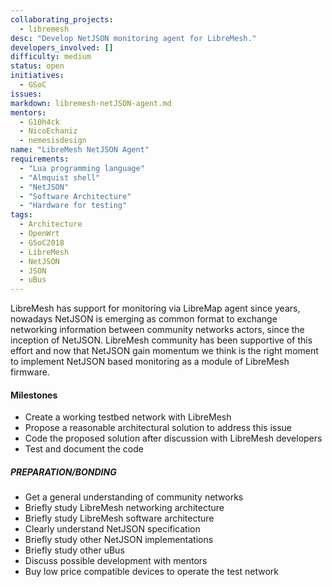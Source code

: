 ```yaml
---
collaborating_projects:
  - libremesh
desc: "Develop NetJSON monitoring agent for LibreMesh."
developers_involved: []
difficulty: medium
status: open
initiatives:
  - GSoC
issues:
markdown: libremesh-netJSON-agent.md
mentors:
  - G10h4ck
  - NicoEchaniz
  - nemesisdesign
name: "LibreMesh NetJSON Agent"
requirements:
  - "Lua programming language"
  - "Almquist shell"
  - "NetJSON"
  - "Software Architecture"
  - "Hardware for testing"
tags:
  - Architecture
  - OpenWrt
  - GSoC2018
  - LibreMesh
  - NetJSON
  - JSON
  - uBus
---
```



LibreMesh has support for monitoring via LibreMap agent since years, nowadays
NetJSON is emerging as common format to exchange networking information between
community networks actors, since the inception of NetJSON. LibreMesh community
has been supportive of this effort and now that NetJSON gain momentum we think
is the right moment to implement NetJSON based monitoring as a module of
LibreMesh firmware.


#### Milestones

* Create a working testbed network with LibreMesh
* Propose a reasonable architectural solution to address this issue
* Code the proposed solution after discussion with LibreMesh developers
* Test and document the code


##### PREPARATION/BONDING

* Get a general understanding of community networks
* Briefly study LibreMesh networking architecture
* Briefly study LibreMesh software architecture
* Clearly understand NetJSON specification
* Briefly study other NetJSON implementations
* Briefly study other uBus
* Discuss possible development with mentors
* Buy low price compatible devices to operate the test network
